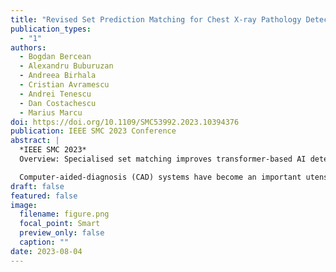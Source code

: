 ```yaml
---
title: "Revised Set Prediction Matching for Chest X-ray Pathology Detection with Transformers"
publication_types:
  - "1"
authors:
  - Bogdan Bercean
  - Alexandru Buburuzan
  - Andreea Birhala
  - Cristian Avramescu
  - Andrei Tenescu
  - Dan Costachescu
  - Marius Marcu
doi: https://doi.org/10.1109/SMC53992.2023.10394376
publication: IEEE SMC 2023 Conference
abstract: |
  *IEEE SMC 2023*
  Overview: Specialised set matching improves transformer-based AI detection of chest X-ray pathologies.

  Computer-aided-diagnosis (CAD) systems have become an important utensil in today's radiologist's toolbox. The new age of computer vision transformers could further increase their value, although domain-specific limitations and adaptations should be studied first. Here we show that with the new adoption of the set prediction paradigm in transformer-based object detection, the Hungarian loss' applicability to medical imaging could benefit from specialized modifications. A new dataset of 50,000 chest radiographs was used to study the Hungarian set matching's ability to model the detection of 17 classes of pathologies. Consequently, five new targeted matching schemes were derived accordingly. The proposed strategies increased the overall mean average precision (mAP) score from 47.17 to 50.82 (+3.65). A subsequent reader study involving four radiologists showed the physician's mean overall sensitivity improved by 6.9 ± 7.1% (95% CI, P = 0.008) while the specificity remained non-inferior (P < 0.001) when assisted by the AI model in the diagnosis of 200 patients. The results show how some of the set prediction matching's shortcomings could be remodeled to fit chest x-ray pathology detection and make a case for transformed-based computer-aided diagnosis (CAD).
draft: false
featured: false
image:
  filename: figure.png
  focal_point: Smart
  preview_only: false
  caption: ""
date: 2023-08-04
---
```

